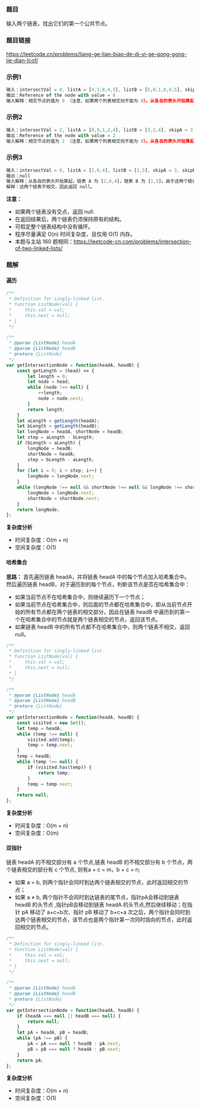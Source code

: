 ### 题目
输入两个链表，找出它们的第一个公共节点。
### 题目链接
https://leetcode.cn/problems/liang-ge-lian-biao-de-di-yi-ge-gong-gong-jie-dian-lcof/
### 示例1
```js
输入：intersectVal = 8, listA = [4,1,8,4,5], listB = [5,0,1,8,4,5], skipA = 2, skipB = 3
输出：Reference of the node with value = 8
输入解释：相交节点的值为 8 （注意，如果两个列表相交则不能为 0）。从各自的表头开始算起，链表 A 为 [4,1,8,4,5]，链表 B 为 [5,0,1,8,4,5]。在 A 中，相交节点前有 2 个节点；在 B 中，相交节点前有 3 个节点。
```
### 示例2
```js
输入：intersectVal = 2, listA = [0,9,1,2,4], listB = [3,2,4], skipA = 3, skipB = 1
输出：Reference of the node with value = 2
输入解释：相交节点的值为 2 （注意，如果两个列表相交则不能为 0）。从各自的表头开始算起，链表 A 为 [0,9,1,2,4]，链表 B 为 [3,2,4]。在 A 中，相交节点前有 3 个节点；在 B 中，相交节点前有 1 个节点。
```
### 示例3
```js
输入：intersectVal = 0, listA = [2,6,4], listB = [1,5], skipA = 3, skipB = 2
输出：null
输入解释：从各自的表头开始算起，链表 A 为 [2,6,4]，链表 B 为 [1,5]。由于这两个链表不相交，所以 intersectVal 必须为 0，而 skipA 和 skipB 可以是任意值。
解释：这两个链表不相交，因此返回 null。
```
**注意：**  
- 如果两个链表没有交点，返回 null.
- 在返回结果后，两个链表仍须保持原有的结构。
- 可假定整个链表结构中没有循环。
- 程序尽量满足 O(n) 时间复杂度，且仅用 O(1) 内存。
- 本题与主站 160 题相同：https://leetcode-cn.com/problems/intersection-of-two-linked-lists/

### 题解
#### 遍历
```js
/**
 * Definition for singly-linked list.
 * function ListNode(val) {
 *     this.val = val;
 *     this.next = null;
 * }
 */

/**
 * @param {ListNode} headA
 * @param {ListNode} headB
 * @return {ListNode}
 */
var getIntersectionNode = function(headA, headB) {
    const getLength = (head) => {
        let length = 0;
        let node = head;
        while (node !== null) {
            ++length;
            node = node.next;
        }
        return length;
    }
    let aLength = getLength(headA);
    let bLength = getLength(headB);
    let longNode = headA, shortNode = headB;
    let step = aLength - bLength;
    if (bLength > aLength) {
        longNode = headB;
        shortNode = headA;
        step = bLength - aLength;
    }
    for (let i = 0; i < step; i++) {
        longNode = longNode.next;
    }
    while (longNode !== null && shortNode !== null && longNode !== shortNode) {
        longNode = longNode.next;
        shortNode = shortNode.next;
    }
    return longNode;
};
```
**复杂度分析**
- 时间复杂度：O(m + n)
- 空间复杂度：O(1)

#### 哈希集合
**思路：**
首先遍历链表 headA，并将链表 headA 中的每个节点加入哈希集合中。然后遍历链表 headB，对于遍历到的每个节点，判断该节点是否在哈希集合中：
- 如果当前节点不在哈希集合中，则继续遍历下一个节点；
- 如果当前节点在哈希集合中，则后面的节点都在哈希集合中，即从当前节点开始的所有节点都在两个链表的相交部分，因此在链表 headB 中遍历到的第一个在哈希集合中的节点就是两个链表相交的节点，返回该节点。
- 如果链表 headB 中的所有节点都不在哈希集合中，则两个链表不相交，返回 null。
```js
/**
 * Definition for singly-linked list.
 * function ListNode(val) {
 *     this.val = val;
 *     this.next = null;
 * }
 */

/**
 * @param {ListNode} headA
 * @param {ListNode} headB
 * @return {ListNode}
 */
var getIntersectionNode = function(headA, headB) {
    const visited = new Set();
    let temp = headA;
    while (temp !== null) {
        visited.add(temp);
        temp = temp.next;
    }
    temp = headB;
    while (temp !== null) {
        if (visited.has(temp)) {
            return temp;
        }
        temp = temp.next;
    }
    return null;
};
``` 
**复杂度分析**
- 时间复杂度：O(m + n)
- 空间复杂度：O(m)
#### 双指针
链表 headA 的不相交部分有 a 个节点,链表 headB 的不相交部分有 b 个节点，两个链表相交的部分有 c 个节点, 则有a + c = m，b + c = n;
- 如果 a = b, 则两个指针会同时到达两个链表相交的节点，此时返回相交的节点；
- 如果 a ≠ b, 两个指针不会同时到达链表的尾节点，指针pA会移动到链表 headB 的头节点 ,指针pB会移动到链表 headA 的头节点,然后继续移动；在指针 pA 移动了 a+c+b次、指针 pB 移动了 b+c+a 次之后，两个指针会同时到达两个链表相交的节点，该节点也是两个指针第一次同时指向的节点，此时返回相交的节点。
``` js
/**
 * Definition for singly-linked list.
 * function ListNode(val) {
 *     this.val = val;
 *     this.next = null;
 * }
 */

/**
 * @param {ListNode} headA
 * @param {ListNode} headB
 * @return {ListNode}
 */
var getIntersectionNode = function(headA, headB) {
    if (headA === null || headB === null) {
        return null;
    }
    let pA = headA, pB = headB;
    while (pA !== pB) {
        pA = pA === null ? headB : pA.next;
        pB = pB === null ? headA : pB.next;
    }
    return pA;
};
```
**复杂度分析**
- 时间复杂度：O(m + n)
- 空间复杂度：O(1)